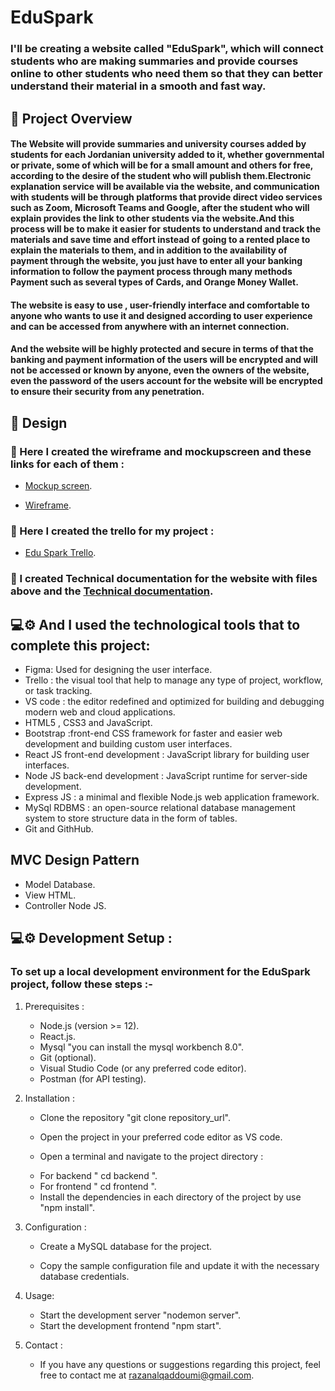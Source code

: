 # EduSpark
### I'll be creating a website called "EduSpark", which will connect students who are making summaries and provide courses online to other students who need them so that they can better understand their material in a smooth and fast way.

## 🚀 Project Overview 

#### The Website will provide summaries and university courses added by students for each Jordanian university added to it, whether governmental or private, some of which will be for a small amount and others for free, according to the desire of the student who will publish them.Electronic explanation service will be available via the website, and communication with students will be through platforms that provide direct video services such as Zoom, Microsoft Teams and Google, after the student who will explain provides the link to other students via the website.And this process will be to make it easier for students to understand and track the materials and save time and effort instead of going to a rented place to explain the materials to them, and in addition to the availability of payment through the website, you just have to enter all your banking information to follow the payment process through many methods Payment such as several types of Cards, and Orange Money Wallet.

####  The website is easy to use , user-friendly interface and comfortable to anyone who wants to use it and designed according to user experience and can be accessed from anywhere with an internet connection.
#### And the website will be highly protected and secure in terms of that the banking and payment information of the users will be encrypted and will not be accessed or known by anyone, even the owners of the website, even the password of the users account for the website will be encrypted to ensure their security from any penetration.



## 🎨 Design
### 📎 Here I created the wireframe and mockupscreen and these links for each of them :

 * [Mockup screen](https://www.figma.com/file/V3GAdhIdvYi3qy5oBdAMCE/My-Project?node-id=35-2&t=FJiV7Ty4WNoPoAhq-0).

 * [Wireframe](https://www.figma.com/file/V3GAdhIdvYi3qy5oBdAMCE/My-Project?node-id=0-1&t=FJiV7Ty4WNoPoAhq-0).


 ### 📎 Here I created the trello for my project :

 * [Edu Spark Trello](https://trello.com/b/Yox6tMAO/edu-spark-project).



 ### 📎 I created Technical documentation for the website with files above and the [Technical documentation](Technical_Documenation.docx).




## 💻⚙️ And I used the technological tools that to complete this project:
 
 + Figma: Used for designing the user interface.
 + Trello : the visual tool that help to manage any type of project, workflow, or task tracking.
 + VS code : the editor redefined and optimized for building and debugging modern web and cloud applications.
 + HTML5 , CSS3 and JavaScript.
 + Bootstrap :front-end CSS framework for faster and easier web development and building custom user interfaces.
 + React JS front-end development : JavaScript library for building user interfaces.
 + Node JS back-end development : JavaScript runtime for server-side development.
 + Express JS : a minimal and flexible Node.js web application framework.
 + MySql RDBMS : an open-source relational database management system to store structure data in the form of tables.
 + Git and GithHub.
 



## MVC Design Pattern
- Model Database.
- View HTML.
- Controller Node JS.




## 💻⚙️ Development Setup :
### To set up a local development environment for the EduSpark project, follow these steps :-

1. Prerequisites : 

   - Node.js (version >= 12).
   - React.js.
   - Mysql "you can install the mysql workbench 8.0".
   - Git (optional).
   - Visual Studio Code (or any preferred code editor).
   - Postman (for API testing).


2. Installation :

   - Clone the repository "git clone repository_url".
   - Open the project in your preferred code editor as VS code.

   - Open a terminal and navigate to the project directory :
   + For backend " cd backend ".
   + For frontend " cd frontend ".

   - Install the dependencies in each directory of the project by use "npm install".

3. Configuration :

   - Create a MySQL database for the project.

   - Copy the sample configuration file and update it with the necessary database credentials.


4. Usage:

   - Start the development server "nodemon server".
   - Start the development frontend "npm start".


5. Contact :

   - If you have any questions or suggestions regarding this project, feel free to contact me at [razanalqaddoumi@gmail.com](razanalqaddoumi@gmail.com).


